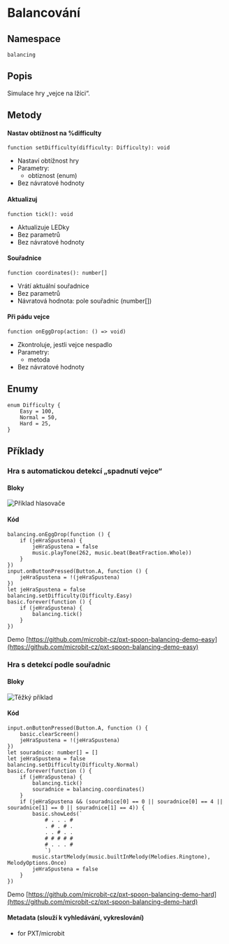 # Balancování

## Namespace
```
balancing
```
## Popis
Simulace hry „vejce na lžíci“.
 
## Metody
#### Nastav obtížnost na %difficulty
```
function setDifficulty(difficulty: Difficulty): void
```
- Nastaví obtížnost hry
- Parametry:
    - obtiznost (enum)
- Bez návratové hodnoty

#### Aktualizuj
```
function tick(): void
```
- Aktualizuje LEDky
- Bez parametrů
- Bez návratové hodnoty

#### Souřadnice
```
function coordinates(): number[]
```
- Vrátí aktuální souřadnice
- Bez parametrů
- Návratová hodnota: pole souřadnic (number[])
 
#### Při pádu vejce
```
function onEggDrop(action: () => void)
```
- Zkontroluje, jestli vejce nespadlo
- Parametry:
    - metoda
- Bez návratové hodnoty


## Enumy
```
enum Difficulty {
    Easy = 100,
    Normal = 50,
    Hard = 25,
}
```

## Příklady

### Hra s automatickou detekcí „spadnutí vejce“

#### Bloky

![Příklad hlasovače](https://github.com/microbit-cz/pxt-spoon-balancing-extension/blob/master/images/easyexample.png)

#### Kód

```
balancing.onEggDrop(function () {
    if (jeHraSpustena) {
        jeHraSpustena = false
        music.playTone(262, music.beat(BeatFraction.Whole))
    }
})
input.onButtonPressed(Button.A, function () {
    jeHraSpustena = !(jeHraSpustena)
})
let jeHraSpustena = false
balancing.setDifficulty(Difficulty.Easy)
basic.forever(function () {
    if (jeHraSpustena) {
        balancing.tick()
    }
})
```

Demo  [https://github.com/microbit-cz/pxt-spoon-balancing-demo-easy](https://github.com/microbit-cz/pxt-spoon-balancing-demo-easy)

### Hra s detekcí podle souřadnic

#### Bloky
![Těžký příklad](https://github.com/microbit-cz/pxt-spoon-balancing-extension/blob/master/images/hardexample.png)

#### Kód
```
input.onButtonPressed(Button.A, function () {
    basic.clearScreen()
    jeHraSpustena = !(jeHraSpustena)
})
let souradnice: number[] = []
let jeHraSpustena = false
balancing.setDifficulty(Difficulty.Normal)
basic.forever(function () {
    if (jeHraSpustena) {
        balancing.tick()
        souradnice = balancing.coordinates()
    }
    if (jeHraSpustena && (souradnice[0] == 0 || souradnice[0] == 4 || souradnice[1] == 0 || souradnice[1] == 4)) {
        basic.showLeds(`
            # . . . #
            . # . # .
            . . # . .
            # # # # #
            # . . . #
            `)
        music.startMelody(music.builtInMelody(Melodies.Ringtone), MelodyOptions.Once)
        jeHraSpustena = false
    }
})
```
Demo  [https://github.com/microbit-cz/pxt-spoon-balancing-demo-hard](https://github.com/microbit-cz/pxt-spoon-balancing-demo-hard)

#### Metadata (slouží k vyhledávání, vykreslování)

* for PXT/microbit
<script src="https://makecode.com/gh-pages-embed.js"></script><script>makeCodeRender("{{ site.makecode.home_url }}", "{{ site.github.owner_name }}/{{ site.github.repository_name }}");</script>
